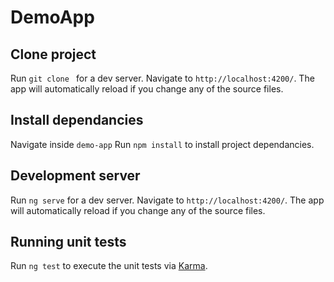 # DemoApp

## Clone project

Run `git clone ` for a dev server. Navigate to `http://localhost:4200/`. The app will automatically reload if you change any of the source files.

## Install dependancies

Navigate inside `demo-app` Run `npm install` to install project dependancies.

## Development server

Run `ng serve` for a dev server. Navigate to `http://localhost:4200/`. The app will automatically reload if you change any of the source files.

## Running unit tests

Run `ng test` to execute the unit tests via [Karma](https://karma-runner.github.io).